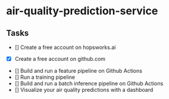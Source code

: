 # air-quality-prediction-service

## Tasks
- [] Create a free account on hopsworks.ai
- [x] Create a free account on github.com
- [] Build and run a feature pipeline on Github Actions
- [] Run a training pipeline
- [] Build and run a batch inference pipeline on Github Actions
- [] Visualize your air quality predictions with a dashboard